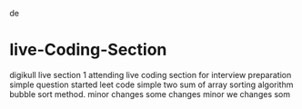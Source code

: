 de
# live-Coding-Section
digikull live section 1
attending live coding section for interview preparation 
simple question 
started leet code simple
two sum of array 
sorting algorithm 
bubble sort method.
minor changes
some changes
minor we changes
som

